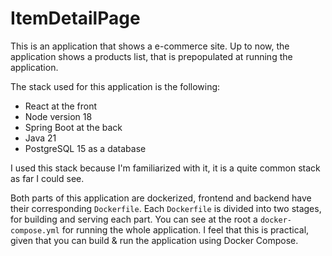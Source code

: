 # ItemDetailPage

This is an application that shows a e-commerce site. Up to now, the application shows
a products list, that is prepopulated at running the application.

The stack used for this application is the following:
- React at the front
- Node version 18
- Spring Boot at the back
- Java 21
- PostgreSQL 15 as a database

I used this stack because I'm familiarized with it, it is a quite common stack
as far I could see.

Both parts of this application are dockerized, frontend and backend have their
corresponding `Dockerfile`. Each `Dockerfile` is divided into two stages, for
building and serving each part. You can see at the root a `docker-compose.yml`
for running the whole application. I feel that this is practical, given that
you can build & run the application using Docker Compose.